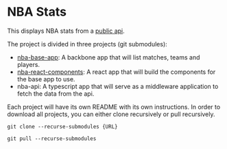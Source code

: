 # NBA Stats

This displays NBA stats from a [public api](https://rapidapi.com/theapiguy/api/free-nba).

The project is divided in three projects (git submodules):

- [nba-base-app](https://github.com/francopan/nba-base-app): A backbone app that will list matches, teams and players.
- [nba-react-components](https://github.com/francopan/nba-react-components): A react app that will build the components for the base app to use.
- nba-api: A typescript app that will serve as a middleware application to fetch the data from the api.

Each project will have its own README with its own instructions.
In order to download all projects, you can either clone recursively or pull recursively.

~~~
git clone --recurse-submodules {URL}
~~~

~~~
git pull --recurse-submodules
~~~
